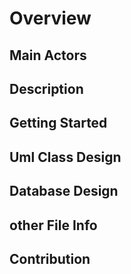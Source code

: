 # Overview

## Main Actors

## Description

## Getting Started

##  Uml Class Design

## Database Design

## other File Info

## Contribution

